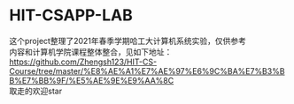# HIT-CSAPP-LAB  
这个project整理了2021年春季学期哈工大计算机系统实验，仅供参考  
内容和计算机学院课程整体整合，见如下地址：https://github.com/Zhengsh123/HIT-CS-Course/tree/master/%E8%AE%A1%E7%AE%97%E6%9C%BA%E7%B3%BB%E7%BB%9F/%E5%AE%9E%E9%AA%8C  
取走的欢迎star
